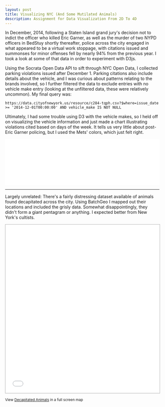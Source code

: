 ```yaml
---
layout: post
title: Visualizing NYC (And Some Mutilated Animals)
description: Assignment for Data Visualization From 2D To 4D
---
```


In December, 2014, following a Staten Island grand jury's decision not to indict the officer who killed Eric Garner, as well as the murder of two NYPD officers in BedStuy shortly thereafter, police across the city engaged in what appeared to be a virtual work stoppage, with citations issued and summonses for minor offenses fell by nearly 94% from the previous year. I took a look at some of that data in order to experiment with D3js.

Using the Socrata Open Data API to sift through NYC Open Data, I collected parking violations issued after December 1. Parking citations also include details about the vehicle, and I was curious about patterns relating to the brands involved, so I further filtered the data to exclude entries with no vehicle make entry (looking at the unfiltered data, these were relatively uncommon). My final query was:

`https://data.cityofnewyork.us/resource/c284-tqph.csv?$where=issue_date >= '2014-12-01T00:00:00' AND vehicle_make IS NOT NULL`

Ultimately, I had some trouble using D3 with the vehicle makes, so I held off on visualizing the vehicle information and just made a chart illustrating violations cited based on days of the week. It tells us very little about post-Eric Garner policing, but I used the Mets' colors, which just felt right.

<iframe width="100%" height="auto" src="//jsfiddle.net/xyeu4b66/embedded/result/" allowfullscreen="allowfullscreen" frameborder="0"></iframe>

***

Largely unrelated: There's a fairly distressing dataset available of animals found decapitated across the city. Using BatchGeo I mapped out their locations and included the grisly data. Somewhat disappointingly, they didn't form a giant pentagram or anything. I expected better from New York's cultists.

<p><iframe src="//batchgeo.com/map/aecd4fe751fea9cf3aaf5ca70c4a4147" frameborder="0" width="100%" height="550" style="border:1px solid #aaa;"></iframe></p><p><small>View <a href="https://batchgeo.com/map/aecd4fe751fea9cf3aaf5ca70c4a4147">Decapitated Animals</a> in a full screen map</small></p>